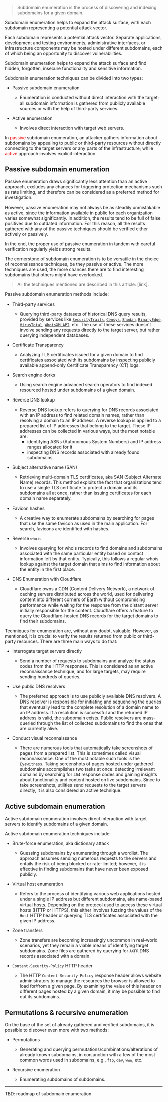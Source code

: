 >Subdomain enumeration is the process of discovering and indexing subdomains for a given domain.

Subdomain enumeration helps to expand the attack surface, with each subdomain representing a potential attack vector.

Each subdomain represents a potential attack vector. Separate applications, development and testing environments, administrative interfaces, or infrastructure components may be hosted under different subdomains, each of which being an opportunity to discover vulnerabilities.

Subdomain enumeration helps to expand the attack surface and find hidden, forgotten, insecure functionality and sensitive information.

Subdomain enumeration techniques can be divided into two types:

- Passive subdomain enumeration
    - Enumeration is conducted without direct interaction with the target; all subdomain information is gathered from publicly available sources or with the help of third-party services.

- Active enumeration
    - Involves direct interaction with target web servers.

In <span style="color:#f00000">passive</span> subdomain enumeration, an attacker gathers information about subdomains by appealing to public or third-party resources without directly connecting to the target servers or any parts of the infrastructure; while <span style="color:#f00000">active</span> approach involves explicit interaction.
## Passive subdomain enumeration

Passive enumeration draws significantly less attention than an active approach, excludes any chances for triggering protection mechanisms such as rate limiting, and therefore can be considered as a preferred method for investigation.

However, passive enumeration may not always be as steadily unmistakable as active, since the information available in public for each organization varies somewhat significantly. In addition, the results tend to be full of false positives due to outdated information. For this reason, all the results gathered with any of the passive techniques should be verified either actively or passively.

In the end, the proper use of passive enumeration in tandem with careful verification regularly yields strong results.

The cornerstone of subdomain enumeration is to be versatile in the choice of reconnaissance techniques, be they passive or active. The more techniques are used, the more chances there are to find interesting subdomains that others might have overlooked.

>All the techniques mentioned are described in this article: [link].

Passive subdomain enumeration methods include:

- Third-party services
	- Querying third-party datasets of historical DNS query results, provided by services like [`SecurityTrails`](https://securitytrails.com/), [`Censys`](https://censys.io/), [`Shodan`](https://www.shodan.io/), [`BinaryEdge`](https://www.binaryedge.io/), [`VirusTotal`](https://www.virustotal.com/gui/), [`WhoisXMLAPI`](https://main.whoisxmlapi.com/), etc. The use of these services doesn't involve sending any requests directly to the target server, but rather querying independent databases.

- Certificate Transparency
	- Analyzing TLS certificates issued for a given domain to find certificates associated with its subdomains by inspecting publicly available append-only Certificate Transparency (CT) logs.

- Search engine dorks
	- Using search engine advanced search operators to find indexed resourced hosted under subdomains of a given domain.

- Reverse DNS lookup
	- Reverse DNS lookup refers to querying for DNS records associated with an IP address to find related domain names, rather than resolving a domain to an IP address. A reverse lookup is applied to a prepared list of IP addresses that belong to the target. These IP addresses can be collected in various ways, but the most notable are:
	    - identifying ASNs (Autonomous System Numbers) and IP address ranges allocated for it
	    - inspecting DNS records associated with already found subdomains

- Subject alternative name (SAN)
	- Retrieving multi-domain TLS certificates, aka SAN (Subject Alternate Name) records. This method exploits the fact that organizations tend to use a single TLS certificate to protect a domain and its subdomains all at once, rather than issuing certificates for each domain name separately. 

- Favicon hashes
	- A creative way to enumerate subdomains by searching for pages that use the same favicon as used in the main application. For search, favicons are identified with hashes.

- Reverse `whois`
	- Involves querying for whois records to find domains and subdomains associated with the same particular entity based on contact information left by that entity. Typically, this follows a regular whois lookup against the target domain that aims to find information about the entity in the first place.

- DNS Enumeration with Cloudflare
	- Cloudflare owns a CDN (Content Delivery Network), a network of caching servers distributed across the world, used for delivering content into different corners of Earth without compromising performance while waiting for the response from the distant server initially responsible for the content. Cloudflare offers a feature to query the Cloudflare-hosted DNS records for the target domains to find their subdomains.

Techniques for enumeration are, without any doubt, valuable. However, as mentioned, it is crucial to verify the results returned from public or third-party resources. There are three main ways to do that:

- Interrogate target servers directly
	- Send a number of requests to subdomains and analyze the status codes from the HTTP responses. This is considered as an active reconnaissance technique, and for large targets, may require sending hundreds of queries.

- Use public DNS resolvers
	- The preferred approach is to use publicly available DNS resolvers. A DNS resolver is responsible for initiating and sequencing the queries that eventually lead to the complete resolution of a domain name to an IP address. If a resolution is successful and the returned IP address is valid, the subdomain exists. Public resolvers are mass-queried through the list of collected subdomains to find the ones that are currently alive.

- Conduct visual reconnaissance 
	- There are numerous tools that automatically take screenshots of pages from a prepared list. This is sometimes called visual reconnaissance. One of the most notable such tools is the `Eyewitness`. Taking screenshots of pages hosted under gathered subdomains accomplishes two tasks at once: detecting irrelevant domains by searching for `404` response codes and gaining insights about functionality and content hosted on live subdomains. Since to take screenshots, utilities send requests to the target servers directly, it is also considered an active technique.

## Active subdomain enumeration

Active subdomain enumeration involves direct interaction with target servers to identify subdomains of a given domain.

Active subdomain enumeration techniques include:

- Brute-force enumeration, aka dictionary attack
	- Guessing subdomains by enumerating through a wordlist. The approach assumes sending numerous requests to the servers and entails the risk of being blocked or rate-limited; however, it is effective in finding subdomains that have never been exposed publicly.

- Virtual host enumeration
	- Refers to the process of identifying various web applications hosted under a single IP address but different subdomains, aka name-based virtual hosts. Depending on the protocol used to access these virtual hosts (HTTP or HTTPS), this either involves fuzzing the values of the `Host` HTTP header or querying TLS certificates associated with the given IP address.

- Zone transfers
	- Zone transfers are becoming increasingly uncommon in real-world scenarios, yet they remain a viable means of identifying target subdomains. Zone files are gathered by querying for `AXFR` DNS records associated with a domain.

- `Content-Security-Policy` HTTP header
	- The HTTP `Content-Security-Policy` response header allows website administrators to manage the resources the browser is allowed to load for/from a given page. By examining the value of this header on different pages hosted by a given domain, it may be possible to find out its subdomains.

## Permutations & recursive enumeration

On the base of the set of already gathered and verified subdomains, it is possible to discover even more with two methods:

- Permutations
	- Generating and querying permutations/combinations/alterations of already known subdomains, in conjunction with a few of the most common words used in subdomains, e.g., `ftp`, `dev`, `www`, etc.

- Recursive enumeration
	- Enumerating subdomains of subdomains. 

- - - 
TBD: roadmap of subdomain enumeration
